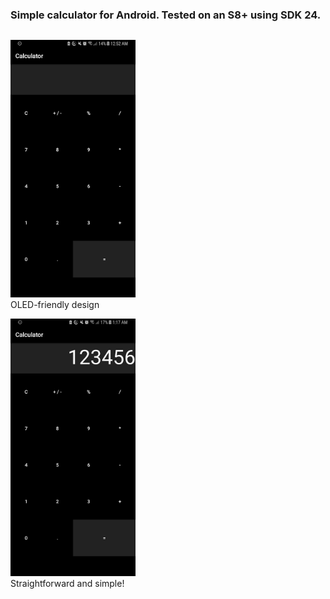 ### Simple calculator for Android. Tested on an S8+ using SDK 24.

<div style="width:200px;display:inline-block;">

![/screenshots/1.png](./screenshots/1.png)
OLED-friendly design

![/screenshots/2.png](./screenshots/2.png)
Straightforward and simple!
</div>
